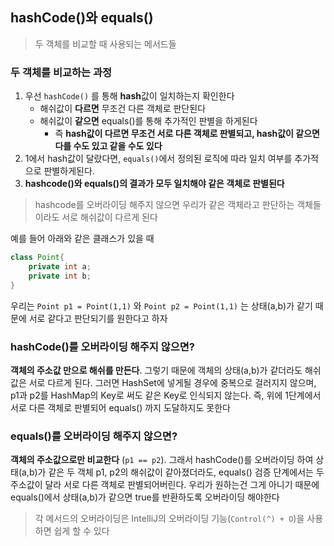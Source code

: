 ## hashCode()와 equals()
> 두 객체를 비교할 때 사용되는 메서드들

### 두 객체를 비교하는 과정
1. 우선 `hashCode()` 를 통해 **hash**값이 일치하는지 확인한다
    * 해쉬값이 **다르면** 무조건 다른 객체로 판단된다
    * 해쉬값이 **같으면** equals()를 통해 추가적인 판별을 하게된다
        * 즉 **hash값이 다르면 무조건 서로 다른 객체로 판별되고, hash값이 같으면 다를 수도 있고 같을 수도 있다**
2. 1에서 hash값이 달랐다면, `equals()`에서 정의된 로직에 따라 일치 여부를 추가적으로 판별하게된다.
3. **hashcode()와 equals()의 결과가 모두 일치해야 같은 객체로 판별된다**

> hashcode를 오버라이딩 해주지 않으면 우리가 같은 객체라고 판단하는 객체들이라도 서로 해쉬값이 다르게 된다  
> 
예를 들어 아래와 같은 클래스가 있을 때
```java
class Point{
    private int a;
    private int b;
}
```  
우리는 `Point p1 = Point(1,1)` 와  `Point p2 = Point(1,1)` 는 상태(a,b)가 같기 때문에 서로  같다고 판단되기를 원한다고 하자

### hashCode()를 오버라이딩 해주지 않으면?
**객체의 주소값 만으로 해쉬를 만든다**. 그렇기 때문에 객체의 상태(a,b)가 같더라도 해쉬값은 서로 다르게 된다. 그러면 HashSet에 넣게될 경우에 중복으로 걸러지지 않으며,
p1과 p2를 HashMap의 Key로 써도 같은 Key로 인식되지 않는다.
즉, 위에 1단계에서 서로 다른 객체로 판별되어 equals() 까지 도달하지도 못한다

### equals()를 오버라이딩 해주지 않으면?
**객체의 주소값으로만 비교한다** (`p1 == p2`). 그래서 hashCode()를 오버라이딩 하여 상태(a,b)가 같은 두 객체 p1, p2의 해쉬값이 같아졌더라도, equals() 검증 단계에서는 두 주소값이 달라 서로 다른 객체로 판별되어버린다. 우리가 원하는건 그게 아니기 때문에 equals()에서 상태(a,b)가 같으면 true를 반환하도록 오버라이딩 해야한다

> 각 메서드의 오버라이딩은 IntelliJ의 오버라이딩 기능(`Control(^) + O`)을 사용하면 쉽게 할 수 있다
